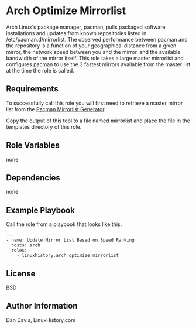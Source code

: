 Arch Optimize Mirrorlist
=========

Arch Linux's package manager, pacman, pulls packaged software installations and updates from known repositories listed in /etc/pacman.d/mirrorlist. The observed performance between pacman and the repository is a function of your geographical distance from a given mirror, the network speed between you and the mirror, and the available bandwidth of the mirror itself. This role takes a large master mirrorlist and configures pacman to use the 3 fastest mirrors available from the master list at the time the role is called.

Requirements
------------

To successfully call this role you will first need to retrieve a master mirror list from the [Pacman Mirrorlist Generator](https://archlinux.org/mirrorlist/).

Copy the output of this tool to a file named mirrorlist and place the file in the templates directory of this role.

Role Variables
--------------

none

Dependencies
------------

none

Example Playbook
----------------

Call the role from a playbook that looks like this:
```
---
- name: Update Mirror List Based on Speed Ranking
  hosts: arch
  roles:
    - linuxhistory.arch_optimize_mirrorlist 
```

License
-------

BSD

Author Information
------------------

Dan Davis, LinuxHistory.com


